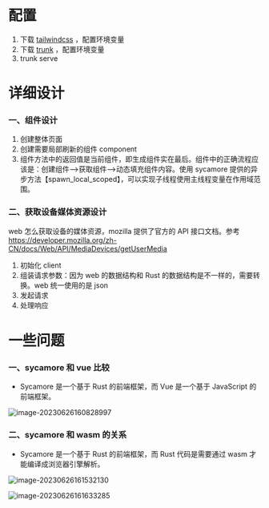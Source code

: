 # 配置

1. 下载 [tailwindcss](https://github.com/tailwindlabs/tailwindcss/releases/tag/v3.3.2) ，配置环境变量
2. 下载 [trunk](https://github.com/thedodd/trunk/releases) ，配置环境变量
3. trunk serve



# 详细设计

### 一、组件设计

1. 创建整体页面
2. 创建需要局部刷新的组件 component
3. 组件方法中的返回值是当前组件，即生成组件实在最后。组件中的正确流程应该是：创建组件-->获取组件-->动态填充组件内容。使用 sycamore 提供的异步方法【spawn_local_scoped】，可以实现子线程使用主线程变量在作用域范围。



### 二、获取设备媒体资源设计

web 怎么获取设备的媒体资源，mozilla 提供了官方的 API 接口文档。参考 https://developer.mozilla.org/zh-CN/docs/Web/API/MediaDevices/getUserMedia

1.  初始化 client
2. 组装请求参数：因为 web 的数据结构和 Rust 的数据结构是不一样的，需要转换。web 统一使用的是 json
3. 发起请求
4. 处理响应





# 一些问题

### 一、sycamore 和 vue 比较

* Sycamore 是一个基于 Rust 的前端框架，而 Vue 是一个基于 JavaScript 的前端框架。

![image-20230626160828997](https://note-1305755407.cos.ap-nanjing.myqcloud.com/note/image-20230626160828997.png)





### 二、sycamore 和 wasm 的关系

* Sycamore 是一个基于 Rust 的前端框架，而 Rust 代码是需要通过 wasm 才能编译成浏览器引擎解析。

![image-20230626161532130](https://note-1305755407.cos.ap-nanjing.myqcloud.com/note/image-20230626161532130.png)



![image-20230626161633285](https://note-1305755407.cos.ap-nanjing.myqcloud.com/note/image-20230626161633285.png)